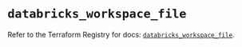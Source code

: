 # `databricks_workspace_file`

Refer to the Terraform Registry for docs: [`databricks_workspace_file`](https://registry.terraform.io/providers/databricks/databricks/1.62.1/docs/resources/workspace_file).

